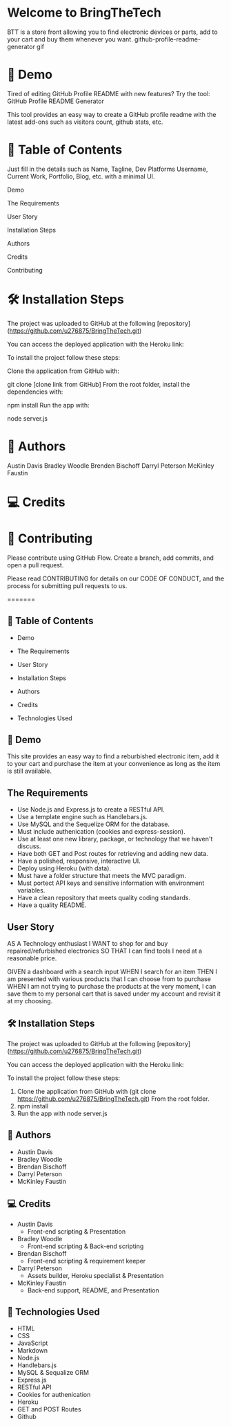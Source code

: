 # Welcome to BringTheTech

BTT is a store front allowing you to find electronic devices or parts, add to your cart and buy them whenever you want.
github-profile-readme-generator gif

# 🚀 Demo

Tired of editing GitHub Profile README with new features?
Try the tool: GitHub Profile README Generator

This tool provides an easy way to create a GitHub profile readme with the latest add-ons such as visitors count, github stats, etc.


# 🧐 Table of Contents
Just fill in the details such as Name, Tagline, Dev Platforms Username, Current Work, Portfolio, Blog, etc. with a minimal UI.

Demo

The Requirements

User Story

Installation Steps

Authors

Credits

Contributing

# 🛠️ Installation Steps
The project was uploaded to GitHub at the following [repository] (https://github.com/u276875/BringTheTech.git)

You can access the deployed application with the Heroku link: 

To install the project follow these steps:

Clone the application from GitHub with:

git clone [clone link from GitHub]
From the root folder, install the dependencies with:

npm install
Run the app with:

node server.js

# 🌟 Authors
Austin Davis
Bradley Woodle
Brenden Bischoff
Darryl Peterson
McKinley Faustin

# 💻 Credits


# 🍰 Contributing
Please contribute using GitHub Flow. Create a branch, add commits, and open a pull request.

Please read CONTRIBUTING for details on our CODE OF CONDUCT, and the process for submitting pull requests to us.


=======
## 🧐 Table of Contents

- Demo

- The Requirements

- User Story

- Installation Steps

- Authors

- Credits

- Technologies Used

## 🚀 Demo



This site provides an easy way to find a reburbished electronic item, add it to your cart and purchase the item at your convenience as long as the item is still available.

## The Requirements
- Use Node.js and Express.js to create a RESTful API.
- Use a template engine such as Handlebars.js.
- Use MySQL and the Sequelize ORM for the database.
- Must include authenication (cookies and express-session).
- Use at least one new library, package, or technology that we haven't discuss.
- Have both GET and Post routes for retrieving and adding new data.
- Have a polished, responsive, interactive UI.
- Deploy using Heroku (with data).
- Must have a folder structure that meets the MVC paradigm.
- Must portect API keys and sensitive information with environment variables.
- Have a clean repository that meets quality coding standards.
- Have a quality README.

## User Story
AS A Technology enthusiast I WANT to shop for and buy repaired/refurbished electronics SO THAT I can find tools I need at a reasonable price.

GIVEN a dashboard with a search input WHEN I search for an item THEN I am presented with various products that I can choose from to purchase WHEN I am not trying to purchase the products at the very moment, I can save them to my personal cart that is saved under my account and revisit it at my choosing.

## 🛠️ Installation Steps
The project was uploaded to GitHub at the following [repository] (https://github.com/u276875/BringTheTech.git)

You can access the deployed application with the Heroku link: 

To install the project follow these steps:

1. Clone the application from GitHub with (git clone https://github.com/u276875/BringTheTech.git) From the root folder.
1. npm install
1. Run the app with node server.js

## 🌟 Authors
- Austin Davis
- Bradley Woodle
- Brendan Bischoff
- Darryl Peterson
- McKinley Faustin

## 💻 Credits
- Austin Davis
  - Front-end scripting & Presentation
- Bradley Woodle
  - Front-end scripting & Back-end scripting
- Brendan Bischoff
  - Front-end scripting & requirement keeper
- Darryl Peterson
  - Assets builder, Heroku specialist & Presentation
- McKinley Faustin
  - Back-end support, README, and Presentation 

## 🍰 Technologies Used
- HTML
- CSS
- JavaScript
- Markdown
- Node.js
- Handlebars.js
- MySQL & Sequalize ORM
- Express.js
- RESTful API
- Cookies for authenication
- Heroku
- GET and POST Routes
- Github


